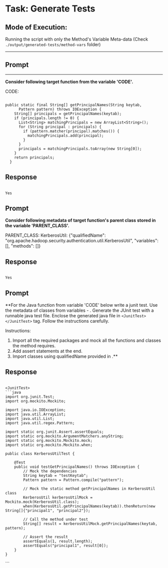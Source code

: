 # Task: Generate Tests

## Mode of Execution:

Running the script with only the Method's Variable Meta-data (Check `./output/generated-tests/method-vars` folder)

---

## Prompt

****

**Consider following target function from the variable 'CODE'.**

CODE:

```

public static final String[] getPrincipalNames(String keytab,
      Pattern pattern) throws IOException {
    String[] principals = getPrincipalNames(keytab);
    if (principals.length != 0) {
      List<String> matchingPrincipals = new ArrayList<String>();
      for (String principal : principals) {
        if (pattern.matcher(principal).matches()) {
          matchingPrincipals.add(principal);
        }
      }
      principals = matchingPrincipals.toArray(new String[0]);
    }
    return principals;
  }

```

## Response

```

Yes

```

## Prompt

**Consider following metadata of target function's parent class stored in the variable 'PARENT_CLASS'.**


PARENT_CLASS: 
KerberosUtil: {"qualifiedName": "org.apache.hadoop.security.authentication.util.KerberosUtil", "variables": [], "methods": []}

## Response

```

Yes

```

## Prompt

**For the Java function from variable 'CODE' below write a junit test. Use the metadata of classes from variables - <META-DATA>. Generate the JUnit test with a runnable java test file. Enclose the generated java file in `<JunitTest></JunitTest>` tag. Follow the instructions carefully. 

Instructions: 
1. Import all the required packages and mock all the functions and classes the method requires. 
2. Add assert statements at the end. 
3. Import classes using qualifiedName provided in <META-DATA>.**

## Response

```

<JunitTest>
```java
import org.junit.Test;
import org.mockito.Mockito;

import java.io.IOException;
import java.util.ArrayList;
import java.util.List;
import java.util.regex.Pattern;

import static org.junit.Assert.assertEquals;
import static org.mockito.ArgumentMatchers.anyString;
import static org.mockito.Mockito.mock;
import static org.mockito.Mockito.when;

public class KerberosUtilTest {

    @Test
    public void testGetPrincipalNames() throws IOException {
        // Mock the dependencies
        String keytab = "testKeytab";
        Pattern pattern = Pattern.compile("pattern");

        // Mock the static method getPrincipalNames in KerberosUtil class
        KerberosUtil kerberosUtilMock = Mockito.mock(KerberosUtil.class);
        when(KerberosUtil.getPrincipalNames(keytab)).thenReturn(new String[]{"principal1", "principal2"});

        // Call the method under test
        String[] result = kerberosUtilMock.getPrincipalNames(keytab, pattern);

        // Assert the result
        assertEquals(1, result.length);
        assertEquals("principal1", result[0]);
    }
}
```
</JunitTest>
```

```